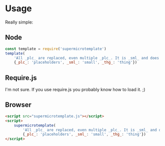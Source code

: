 # Usage
Really simple:

## Node
```javascript
const template = require('supermicrotemplate')
template(
    'All _plc_ are replaced, even multiple _plc_. It is _sml_ and does one _thg_ well.',
    {_plc_: 'placeholders', _sml_: 'small', _thg_: 'thing'})
```
## Require.js
I'm not sure. If you use require.js you probably know how to load it. ;)

## Browser
```html
<script src="supermicrotemplate.js"></script>
<script>
    supermicrotemplate(
        'All _plc_ are replaced, even multiple _plc_. It is _sml_ and does one _thg_ well.',
        {_plc_: 'placeholders', _sml_: 'small', _thg_: 'thing'})
</script>
```
